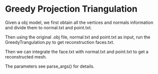 # Greedy Projection Triangulation
Given a obj model, we first obtain all the vertices and normals information and divide them to normal.txt and point.txt.

Then using the original .obj file, normal.txt and point.txt as input, run the GreedyTrangulation.py to get reconstruction faces.txt.

Then we can integrate the face.txt with  normal.txt and point.txt to get a reconstructed mesh.

The parameters see parse_args() for details.
